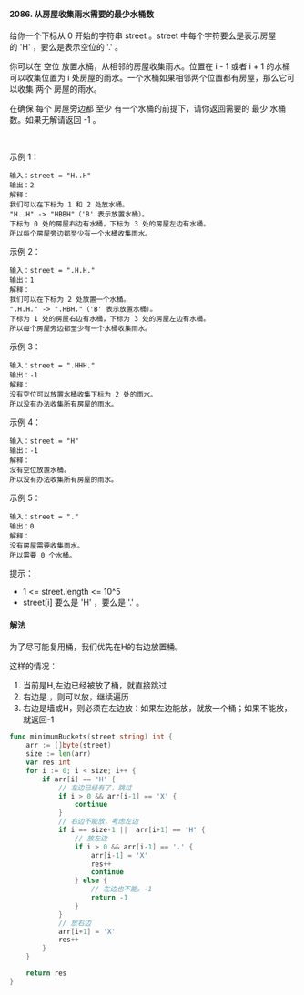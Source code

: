 #### 2086. 从房屋收集雨水需要的最少水桶数

给你一个下标从 0 开始的字符串 street 。street 中每个字符要么是表示房屋的 'H' ，要么是表示空位的 '.' 。

你可以在 空位 放置水桶，从相邻的房屋收集雨水。位置在 i - 1 或者 i + 1 的水桶可以收集位置为 i 处房屋的雨水。一个水桶如果相邻两个位置都有房屋，那么它可以收集 两个 房屋的雨水。

在确保 每个 房屋旁边都 至少 有一个水桶的前提下，请你返回需要的 最少 水桶数。如果无解请返回 -1 。

 

示例 1：
```
输入：street = "H..H"
输出：2
解释：
我们可以在下标为 1 和 2 处放水桶。
"H..H" -> "HBBH"（'B' 表示放置水桶）。
下标为 0 处的房屋右边有水桶，下标为 3 处的房屋左边有水桶。
所以每个房屋旁边都至少有一个水桶收集雨水。
```
示例 2：
```
输入：street = ".H.H."
输出：1
解释：
我们可以在下标为 2 处放置一个水桶。
".H.H." -> ".HBH."（'B' 表示放置水桶）。
下标为 1 处的房屋右边有水桶，下标为 3 处的房屋左边有水桶。
所以每个房屋旁边都至少有一个水桶收集雨水。
```
示例 3：
```
输入：street = ".HHH."
输出：-1
解释：
没有空位可以放置水桶收集下标为 2 处的雨水。
所以没有办法收集所有房屋的雨水。
```
示例 4：
```
输入：street = "H"
输出：-1
解释：
没有空位放置水桶。
所以没有办法收集所有房屋的雨水。
```
示例 5：
```
输入：street = "."
输出：0
解释：
没有房屋需要收集雨水。
所以需要 0 个水桶。
```


提示：

- 1 <= street.length <= 10^5
- street[i] 要么是 'H' ，要么是 '.' 。


#### 解法
为了尽可能复用桶，我们优先在H的右边放置桶。

这样的情况：
1. 当前是H,左边已经被放了桶，就直接跳过
2. 右边是.，则可以放，继续遍历
3. 右边是墙或H，则必须在左边放：如果左边能放，就放一个桶；如果不能放，就返回-1

```go
func minimumBuckets(street string) int {
    arr := []byte(street)
    size := len(arr)
    var res int 
    for i := 0; i < size; i++ {
        if arr[i] == 'H' {
            // 左边已经有了，跳过
            if i > 0 && arr[i-1] == 'X' {
                continue
            } 
            // 右边不能放，考虑左边
            if i == size-1 ||  arr[i+1] == 'H' {
                // 放左边
                if i > 0 && arr[i-1] == '.' {
                    arr[i-1] = 'X'
                    res++
                    continue
                } else {
                    // 左边也不能。-1
                    return -1
                }
            }
            // 放右边
            arr[i+1] = 'X'
            res++
        }
    }

    return res
}
```